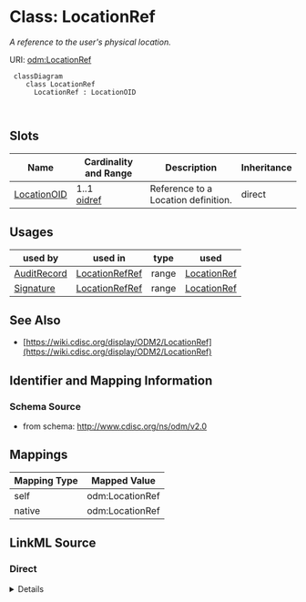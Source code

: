 # Class: LocationRef


_A reference to the user's physical location._





URI: [odm:LocationRef](http://www.cdisc.org/ns/odm/v2.0/LocationRef)



```mermaid
 classDiagram
    class LocationRef
      LocationRef : LocationOID
        
      
```




<!-- no inheritance hierarchy -->


## Slots

| Name | Cardinality and Range | Description | Inheritance |
| ---  | --- | --- | --- |
| [LocationOID](LocationOID.md) | 1..1 <br/> [oidref](oidref.md) | Reference to a Location definition. | direct |





## Usages

| used by | used in | type | used |
| ---  | --- | --- | --- |
| [AuditRecord](AuditRecord.md) | [LocationRefRef](LocationRefRef.md) | range | [LocationRef](LocationRef.md) |
| [Signature](Signature.md) | [LocationRefRef](LocationRefRef.md) | range | [LocationRef](LocationRef.md) |






## See Also

* [https://wiki.cdisc.org/display/ODM2/LocationRef](https://wiki.cdisc.org/display/ODM2/LocationRef)

## Identifier and Mapping Information







### Schema Source


* from schema: http://www.cdisc.org/ns/odm/v2.0





## Mappings

| Mapping Type | Mapped Value |
| ---  | ---  |
| self | odm:LocationRef |
| native | odm:LocationRef |





## LinkML Source

<!-- TODO: investigate https://stackoverflow.com/questions/37606292/how-to-create-tabbed-code-blocks-in-mkdocs-or-sphinx -->

### Direct

<details>
```yaml
name: LocationRef
description: A reference to the user's physical location.
from_schema: http://www.cdisc.org/ns/odm/v2.0
see_also:
- https://wiki.cdisc.org/display/ODM2/LocationRef
slots:
- LocationOID
slot_usage:
  LocationOID:
    name: LocationOID
    description: Reference to a Location definition.
    comments:
    - 'Required

      range: oidref

      Must match the OID for an AdminData/Location element and the LocationOID for
      the UserRef element contained within the AuditRecord or Signature.'
    domain_of:
    - User
    - Organization
    - SiteRef
    - LocationRef
    range: oidref
    required: true
class_uri: odm:LocationRef

```
</details>

### Induced

<details>
```yaml
name: LocationRef
description: A reference to the user's physical location.
from_schema: http://www.cdisc.org/ns/odm/v2.0
see_also:
- https://wiki.cdisc.org/display/ODM2/LocationRef
slot_usage:
  LocationOID:
    name: LocationOID
    description: Reference to a Location definition.
    comments:
    - 'Required

      range: oidref

      Must match the OID for an AdminData/Location element and the LocationOID for
      the UserRef element contained within the AuditRecord or Signature.'
    domain_of:
    - User
    - Organization
    - SiteRef
    - LocationRef
    range: oidref
    required: true
attributes:
  LocationOID:
    name: LocationOID
    description: Reference to a Location definition.
    comments:
    - 'Required

      range: oidref

      Must match the OID for an AdminData/Location element and the LocationOID for
      the UserRef element contained within the AuditRecord or Signature.'
    from_schema: http://www.cdisc.org/ns/odm/v2.0
    rank: 1000
    alias: LocationOID
    owner: LocationRef
    domain_of:
    - User
    - Organization
    - SiteRef
    - LocationRef
    range: oidref
    required: true
class_uri: odm:LocationRef

```
</details>